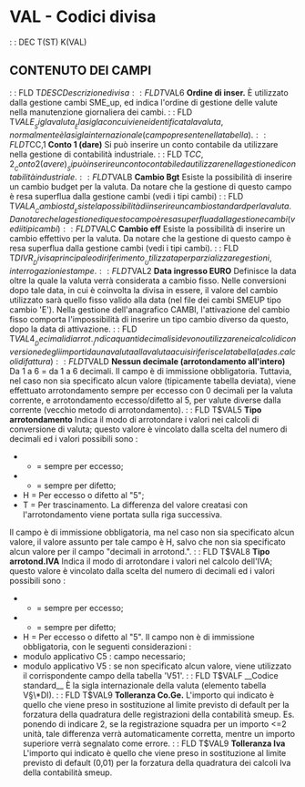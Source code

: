 # VAL - Codici divisa
 :  : DEC T(ST) K(VAL)
## CONTENUTO DEI CAMPI
 :  : FLD T$DESC Descrizione divisa
 :  : FLD T$VAL6 __Ordine di inser.__
È utilizzato dalla gestione cambi SME_up, ed indica l'ordine di gestione delle valute nella manutenzione giornaliera dei cambi.
 :  : FLD T$VALE __Sigla valuta__
È la sigla con cui viene identificata la valuta, normalmente è la sigla internazionale (campo presente nella tabella).
 :  : FLD T$CC,1 __Conto 1 (dare)__
Si può inserire un conto contabile da utilizzare nella gestione di contabilità industriale.
 :  : FLD T$CC,2 __Conto 2 (avere)__
Si può inserire un conto contabile da utilizzare nella gestione di contabilità industriale.
 :  : FLD T$VALB __Cambio Bgt__
Esiste la possibilità di inserire un cambio budget per la valuta.
Da notare che la gestione di questo campo è resa superflua dalla gestione cambi (vedi i tipi cambi)
 :  : FLD T$VALA __Cambio std__
Esiste la possibilità di inserire un cambio standard per la valuta.
Da notare che la gestione di questo campo è resa superflua dalla gestione cambi (vedi i tipi cambi)
 :  : FLD T$VALC __Cambio eff__
Esiste la possibilità di inserire un cambio effettivo per la valuta. Da notare che la gestione di questo campo è resa superflua dalla gestione cambi (vedi i tipi cambi).
 :  : FLD T$DIVR __Divisa principale o di riferimento__
Utilizzata per parzializzare gestioni, interrogazioni e stampe.
 :  : FLD T$VAL2 __Data ingresso EURO__
Definisce la data oltre la quale la valuta verrà considerata a cambio fisso. Nelle conversioni dopo tale data, in cui è coinvolta la divisa in essere, il valore del cambio utilizzato sarà quello fisso valido alla data (nel file dei cambi SMEUP tipo cambio 'E'). Nella gestione dell'anagrafico CAMBI, l'attivazione del cambio fisso comporta l'impossibilità di inserire un tipo cambio diverso da questo, dopo la data di attivazione.
 :  : FLD T$VAL4 __Decimali di arrot.__
Indica quanti decimali si devono utilizzare nei calcoli di conversione degli importi da una valuta alla valuta a cui si riferisce la tabella (ad es. calcoli di fattura)
 :  : FLD T$VALD __Nessun decimale (arrotondamento all'intero)__
Da 1 a 6 = da 1 a 6 decimali.
Il campo è di immissione obbligatoria. Tuttavia, nel caso non sia specificato alcun valore (tipicamente tabella deviata), viene effettuato arrotondamento sempre per eccesso con 0 decimali per la valuta corrente, e arrotondamento eccesso/difetto al 5, per valute diverse dalla corrente (vecchio metodo di arrotondamento).
 :  : FLD T$VAL5 __Tipo arrotondamento__
Indica il modo di arrotondare i valori nei calcoli di conversione di valuta; questo valore è vincolato dalla scelta del numero di decimali ed i valori possibili sono : 
- + = sempre per eccesso;
- - = sempre per difetto;
- H = Per eccesso o difetto al "5";
- T = Per trascinamento. La differenza del valore creatasi con l'arrotondamento viene portata sulla riga successiva.

Il campo è di immissione obbligatoria, ma nel caso non sia specificato alcun valore, il valore assunto per tale campo è H, salvo che non sia specificato alcun valore per il campo "decimali in arrotond.".
 :  : FLD T$VAL8 __Tipo arrotond.IVA__
Indica il modo di arrotondare i valori nel calcolo dell'IVA; questo valore è vincolato dalla scelta del numero di decimali ed i valori possibili sono : 
- + = sempre per eccesso;
- - = sempre per difetto;
- H = Per eccesso o difetto al "5".
Il campo non è di immissione obbligatoria, con le seguenti considerazioni : 
- modulo applicativo C5 :  campo necessario;
- modulo applicativo V5 :  se non specificato alcun valore, viene utilizzato il corrispondente campo della tabella 'V51'.
 :  : FLD T$VALF __Codice standard__
È la sigla internazionale della valuta (elemento tabella V§\*DI).
 :  : FLD T$VAL9 __Tolleranza Co.Ge.__
L'importo qui indicato è quello che viene preso in sostituzione al limite previsto di default per la forzatura della quadratura delle registrazioni della contabilità smeup.
Es. ponendo di indicare 2, se la registrazione squadra per un importo <=2 unità, tale differenza verrà automaticamente corretta, mentre un importo superiore verrà segnalato come errore.
 :  : FLD T$VAL9 __Tolleranza Iva__
L'importo qui indicato è quello che viene preso in sostituzione al limite previsto di default (0,01) per la forzatura della quadratura dei calcoli Iva della contabilità smeup.

